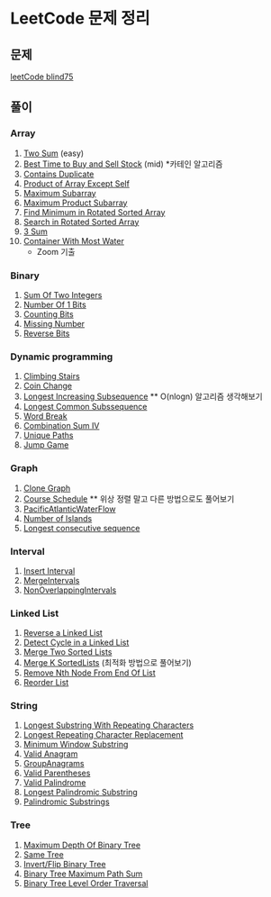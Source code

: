 # LeetCode 문제 정리
## 문제
[leetCode blind75](https://leetcode.com/discuss/general-discussion/460599/blind-75-leetcode-questions)

## 풀이
### Array
1. [Two Sum](/src/leetcode/array/TwoSum.java) (easy)
2. [Best Time to Buy and Sell Stock](/src/leetcode/array/BestTimeToBuyAndSellStock.java) (mid) *카테인 알고리즘
3. [Contains Duplicate](/src/leetcode/array/ContainsDuplicate.java)
4. [Product of Array Except Self](/src/leetcode/array/ProductOfArrayExceptSelf.java)
5. [Maximum Subarray](/src/leetcode/array/MaximumSubarray.java)
6. [Maximum Product Subarray](/src/leetcode/array/MaximumProductSubarray.java)
7. [Find Minimum in Rotated Sorted Array](/src/leetcode/array/FindMinimumInRotatedSortedArray.java)
8. [Search in Rotated Sorted Array](/src/leetcode/array/SearchInRotatedSortedArray.java)
9. [3 Sum](/src/leetcode/array/ThreeSum.java)
10. [Container With Most Water](/src/leetcode/array/ContainsDuplicate.java) 
    - Zoom 기출

### Binary
1. [Sum Of Two Integers](/src/leetcode/binary/SumOfTwoIntegers.java)
2. [Number Of 1 Bits](/src/leetcode/binary/NumberOfOneBits.java)
3. [Counting Bits](/src/leetcode/binary/CountingBits.java)
4. [Missing Number](/src/leetcode/binary/MissingNumber.java)
5. [Reverse Bits](/src/leetcode/binary/ReverseBits.java)

### Dynamic programming
1. [Climbing Stairs](/src/leetcode/dynamic/ClimbingStairs.java)
2. [Coin Change](/src/leetcode/dynamic/CoinChange.java)
3. [Longest Increasing Subsequence](/src/leetcode/dynamic/LongestIncreasingSubsequence.java) ** O(nlogn) 알고리즘 생각해보기
4. [Longest Common Subssequence](/src/leetcode/dynamic/LongestCommonSubsequence.java)
5. [Word Break](/src/leetcode/dynamic/WordBreak.java)
6. [Combination Sum IV](/src/leetcode/dynamic/CombinationSumIV.java)
7. [Unique Paths](/src/leetcode/dynamic/UniquePaths.java)
8. [Jump Game](src/leetcode/dynamic/JumpGame.java)


### Graph
1. [Clone Graph](/src/leetcode/graph/CloneGraph.java)
2. [Course Schedule](/src/leetcode/graph/CourseSchedule.java) ** 위상 정렬 말고 다른 방법으로도 풀어보기
3. [PacificAtlanticWaterFlow](/src/leetcode/graph/PacificAtlanticWaterFlow.java)
4. [Number of Islands](/src/leetcode/graph/NumberOfIslands.java)
5. [Longest consecutive sequence](/src/leetcode/graph/LongestConsecutiveSequence.java)

### Interval
1. [Insert Interval](/src/leetcode/interval/InsertInterval.java)
2. [MergeIntervals](/src/leetcode/interval/MergeIntervals.java)
3. [NonOverlappingIntervals](/src/leetcode/interval/NonOverlappingIntervals.java)

### Linked List
1. [Reverse a Linked List](/src/leetcode/linkedlist/ReverseLinkedList.java)
2. [Detect Cycle in a Linked List](/src/leetcode/linkedlist/LinkedListCycle.java)
2. [Merge Two Sorted Lists](/src/leetcode/linkedlist/MergeTwoSortedList.java)
4. [Merge K SortedLists](/src/leetcode/linkedlist/MergeKSortedLists.java) (최적화 방법으로 풀어보기)
5. [Remove Nth Node From End Of List](/src/leetcode/linkedlist/RemoveNthNodeFromEndOfList.java)
6. [Reorder List](/src/leetcode/linkedlist/ReorderList.java)

### String
1. [Longest Substring With Repeating Characters](/src/leetcode/string/LongestSubstringWithoutRepeatingCharacters.java)
2. [Longest Repeating Character Replacement](/src/leetcode/string/LongestRepeatingCharacterReplacement.java)
3. [Minimum Window Substring](/src/leetcode/string/MinimumWindowSubstring.java)
4. [Valid Anagram](/src/leetcode/string/ValidAnagram.java)
5. [GroupAnagrams](/src/leetcode/string/GroupAnagrams.java)
6. [Valid Parentheses](/src/leetcode/string/ValidParentheses.java)
7. [Valid Palindrome](/src/leetcode/string/ValidPalindrome.java)
8. [Longest Palindromic Substring](/src/leetcode/string/LongestPalindromicSubstring.java)
9. [Palindromic Substrings](/src/leetcode/string/PalindromicSubstrings.java)

### Tree
1. [Maximum Depth Of Binary Tree](/src/leetcode/tree/BinaryTreeMaxiumumPathSum.java)
2. [Same Tree](/src/leetcode/tree/SameTree.java)
3. [Invert/Flip Binary Tree](/src/leetcode/tree/InvertBinaryTree.java)
4. [Binary Tree Maximum Path Sum](/src/leetcode/tree/BinaryTreeMaxiumumPathSum.java)
5. [Binary Tree Level Order Traversal](/src/leetcode/tree/BinaryTreeLevelOrderTraversal.java)




